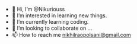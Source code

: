 - 👋 Hi, I’m @Nikuriouss
- 👀 I’m interested in learning new things.
- 🌱 I’m currently learning coding.
- 💞️ I’m looking to collaborate on ...
- 📫 How to reach me nikhilraopolsani@gmail.com

<!---
Nikuriouss/Nikuriouss is a ✨ special ✨ repository because its `README.md` (this file) appears on your GitHub profile.
You can click the Preview link to take a look at your changes.
--->
